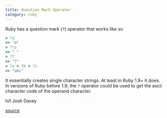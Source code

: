 ```yaml
---
title: Question Mark Operator
category: ruby
---
```


Ruby has a question mark (`?`) operator that works like so

```ruby
> ?a
=> "a"
> ?\s
=> " "
> ??
=> "?"
> ?a + ?b + ?c
=> "abc"
```

It essentially creates single character strings. At least in Ruby 1.9+ it
does. In versions of Ruby before 1.9, the `?` operator could be used to get
the ascii character code of the operand character.

h/t Josh Davey

[source](http://stackoverflow.com/questions/16641205/what-does-the-question-mark-operator-do)
